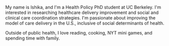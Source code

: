 My name is Ishika, and I'm a Health Policy PhD student at UC Berkeley. I'm 
interested in researching healthcare delivery improvement and social and 
clinical care coordination strategies. I'm passionate about improving the 
model of care delivery in the U.S., inclusive of social determinants of 
health.  

Outside of public health, I love reading, cooking, NYT mini games, and 
spending time with family. 
